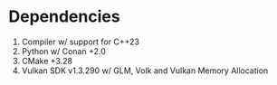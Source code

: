 # Dependencies

1. Compiler w/ support for C++23
2. Python w/ Conan +2.0
3. CMake +3.28
4. Vulkan SDK v1.3.290 w/ GLM, Volk and Vulkan Memory Allocation
